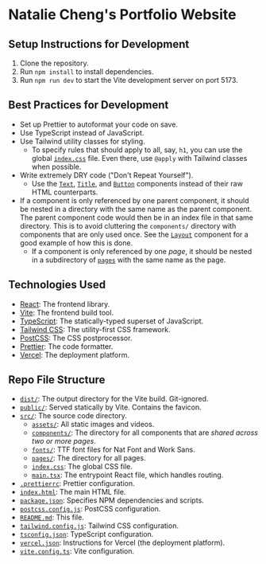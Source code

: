 # Natalie Cheng's Portfolio Website

## Setup Instructions for Development

1.  Clone the repository.
2.  Run `npm install` to install dependencies.
3.  Run `npm run dev` to start the Vite development server on port 5173.

## Best Practices for Development

- Set up Prettier to autoformat your code on save.
- Use TypeScript instead of JavaScript.
- Use Tailwind utility classes for styling.
  - To specify rules that should apply to all, say, `h1`, you can use the global
    [`index.css`](./src/index.css) file. Even there, use `@apply` with Tailwind classes when
    possible.
- Write extremely DRY code ("Don't Repeat Yourself").
  - Use the [`Text`](./src/components/Text), [`Title`](./src/components/Title), and
    [`Button`](./src/components/Button) components instead of their raw HTML counterparts.
- If a component is only referenced by one parent component, it should be nested in a directory with the
  same name as the parent component. The parent component code would then be in an index file in
  that same directory. This is to avoid cluttering the `components/` directory with components that
  are only used once. See the [`Layout`](./src/components/Layout) component for a good example of
  how this is done.
  - If a component is only referenced by one _page_, it should be nested in a subdirectory of
    [`pages`](./src/pages) with the same name as the page.

## Technologies Used

- [React](https://reactjs.org/): The frontend library.
- [Vite](https://vitejs.dev/): The frontend build tool.
- [TypeScript](https://www.typescriptlang.org/): The statically-typed superset of JavaScript.
- [Tailwind CSS](https://tailwindcss.com/): The utility-first CSS framework.
- [PostCSS](https://postcss.org/): The CSS postprocessor.
- [Prettier](https://prettier.io/): The code formatter.
- [Vercel](https://vercel.com/): The deployment platform.

## Repo File Structure

- [`dist/`](./dist): The output directory for the Vite build. Git-ignored.
- [`public/`](./public): Served statically by Vite. Contains the favicon.
- [`src/`](./src): The source code directory.
  - [`assets/`](./src/assets): All static images and videos.
  - [`components/`](./src/components): The directory for all components that are _shared across
    two or more pages_.
  - [`fonts/`](./src/fonts): TTF font files for Nat Font and Work Sans.
  - [`pages/`](./src/pages): The directory for all pages.
  - [`index.css`](./src/index.css): The global CSS file.
  - [`main.tsx`](./src/main.tsx): The entrypoint React file, which handles routing.
- [`.prettierrc`](./.prettierrc): Prettier configuration.
- [`index.html`](./index.html): The main HTML file.
- [`package.json`](./package.json): Specifies NPM dependencies and scripts.
- [`postcss.config.js`](./postcss.config.js): PostCSS configuration.
- [`README.md`](./README.md): This file.
- [`tailwind.config.js`](./tailwind.config.js): Tailwind CSS configuration.
- [`tsconfig.json`](./tsconfig.json): TypeScript configuration.
- [`vercel.json`](./vercel.json): Instructions for Vercel (the deployment platform).
- [`vite.config.ts`](./vite.config.ts): Vite configuration.
